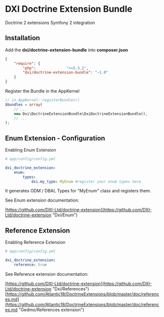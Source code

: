# DXI Doctrine Extension Bundle

Doctrine 2 extensions Symfony 2 integration

## Installation

Add the **dxi/doctrine-extension-bundle** into **composer.json**

```json
{
    "require": {
        "php":              ">=5.3.2",
        "dxi/doctrine-extension-bundle": "~1.0"
    }
}
```

Register the Bundle in the AppKernel

```php
// in AppKernel::registerBundles()
$bundles = array(
    // ...
    new Dxi\DoctrineExtensionBundle\DxiDoctrineExtensionBundle(),
    // ...
);
```

## Enum Extension - Configuration

Enabling Enum Extension

```yaml
# app/config/config.yml

dxi_doctrine_extension:
    enum:
        types:
            dxi.my_type: MyEnum #register your enum types here
```

It generates ODM / DBAL Types for "MyEnum" class and registers them.

See Enum extension documentation:

[https://github.com/DXI-Ltd/doctrine-extension](https://github.com/DXI-Ltd/doctrine-extension "Dxi/Enum")

## Reference Extension

Enabling Reference Extension

```yaml
# app/config/config.yml

dxi_doctrine_extension:
    reference: true

```

See Reference extension documentation:

[https://github.com/DXI-Ltd/doctrine-extension](https://github.com/DXI-Ltd/doctrine-extension "Dxi/References")
[https://github.com/Atlantic18/DoctrineExtensions/blob/master/doc/references.md](https://github.com/Atlantic18/DoctrineExtensions/blob/master/doc/references.md "Gedmo/References extension")
